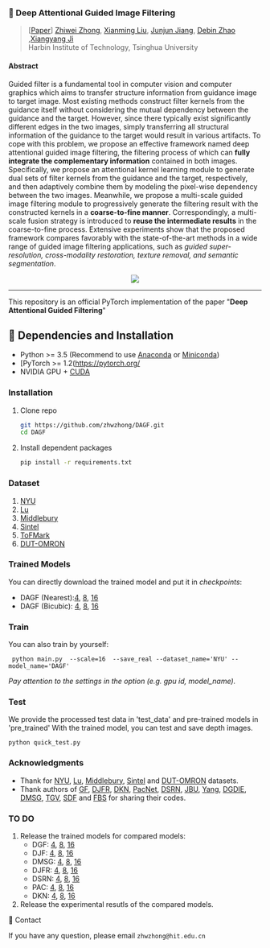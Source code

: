 ### :book: Deep Attentional Guided Image Filtering
> [[Paper](https://)] 
> [Zhiwei Zhong](https://github.com/zhwzhong), [Xianming Liu](http://homepage.hit.edu.cn/xmliu?lang=en), [Junjun Jiang](https://scholar.google.com/citations?user=WNH2_rgAAAAJ&hl=en), [Debin Zhao](https://scholar.google.com/citations?user=QXyj0hkAAAAJ&hl=en) ,[Xiangyang Ji](https://ieeexplore.ieee.org/author/37271425200)<br>Harbin Institute of Technology, Tsinghua University

#### Abstract

Guided filter is a fundamental tool in computer vision and computer graphics which aims to transfer structure information from guidance image to target image. Most existing methods construct filter kernels from the guidance itself without considering the mutual dependency between the guidance and the target. However, since there typically exist significantly different edges in the two images, simply transferring all structural information of the guidance to the target would result in various artifacts. To cope with this problem, we propose an effective framework named deep attentional guided image filtering, the filtering process of which can **fully integrate the complementary information** contained in both images. Specifically, we propose an attentional kernel learning module to generate dual sets of filter kernels from the guidance and the target, respectively, and then adaptively combine them by modeling the pixel-wise dependency between the two images. Meanwhile, we propose a multi-scale guided image filtering module to progressively generate the filtering result with the constructed kernels in a **coarse-to-fine manner**. Correspondingly, a multi-scale fusion strategy is introduced to **reuse the intermediate results** in the coarse-to-fine process. Extensive experiments show that the proposed framework compares favorably with the state-of-the-art methods in a wide range of guided image filtering applications, such as *guided super-resolution, cross-modality restoration, texture removal, and semantic segmentation*.

<p align="center">
  <img src="https://github.com/zhwzhong/DAGF/blob/main/fm1.png">
</p>


---

This repository is an official PyTorch implementation of the paper "**Deep Attentional Guided Filtering**"

## :wrench: Dependencies and Installation

- Python >= 3.5 (Recommend to use [Anaconda](https://www.anaconda.com/download/#linux) or [Miniconda](https://docs.conda.io/en/latest/miniconda.html))
- [PyTorch >= 1.2(https://pytorch.org/
- NVIDIA GPU + [CUDA](https://developer.nvidia.com/cuda-downloads)

### Installation

1. Clone repo

    ```bash
    git https://github.com/zhwzhong/DAGF.git
    cd DAGF
    ```

1. Install dependent packages

    ```bash
    pip install -r requirements.txt
    ```

### Dataset

1. [NYU](https://cs.nyu.edu/~silberman/datasets/nyu_depth_v2.html)
2. [Lu](http://web.cecs.pdx.edu/~fliu/project/depth-enhance/)
3. [Middlebury](http://web.cecs.pdx.edu/~fliu/project/depth-enhance/)
4. [Sintel](http://sintel.is.tue.mpg.de/)
5. [ToFMark](http://sintel.is.tue.mpg.de/)
6. [DUT-OMRON](http://saliencydetection.net/dut-omron/)

### Trained Models

You can directly download the trained model and put it in *checkpoints*:

- DAGF (Nearest):[4](https://drive.google.com/file/d/1lFmYV_c2DDhgk3HHT5jK8JcMn0h4lLYC/view?usp=sharing), [8](https://drive.google.com/file/d/1NHAzCB5tCScC2__8IqnvByr3UUkAxERT/view?usp=sharing), [16](https://drive.google.com/file/d/1pcGtFmFUmMWNkKRdBWoKJFZ9f5vswbTX/view?usp=sharing)
- DAGF (Bicubic): [4](https://drive.google.com/file/d/1lFmYV_c2DDhgk3HHT5jK8JcMn0h4lLYC/view?usp=sharing), [8](https://drive.google.com/file/d/1NHAzCB5tCScC2__8IqnvByr3UUkAxERT/view?usp=sharing), [16](https://drive.google.com/file/d/1pcGtFmFUmMWNkKRdBWoKJFZ9f5vswbTX/view?usp=sharing)

### Train

You can also train by yourself:

```
 python main.py  --scale=16  --save_real --dataset_name='NYU' --model_name='DAGF'
```

*Pay attention to the settings in the option (e.g. gpu id, model_name).*

### Test
We provide the processed test data in 'test_data' and pre-trained models in 'pre_trained'
With the trained model,  you can test and save depth images.

```
python quick_test.py
```

### Acknowledgments

- Thank for [NYU](https://cs.nyu.edu/~silberman/datasets/nyu_depth_v2.html), [Lu](http://web.cecs.pdx.edu/~fliu/project/depth-enhance/), [Middlebury](http://web.cecs.pdx.edu/~fliu/project/depth-enhance/), [Sintel](http://sintel.is.tue.mpg.de/) and [DUT-OMRON](http://saliencydetection.net/dut-omron/) datasets.
- Thank authors of [GF](https://github.com/wuhuikai/DeepGuidedFilter), [DJFR](https://sites.google.com/site/yijunlimaverick/deepjointfilter), [DKN](https://github.com/cvlab-yonsei/dkn), [PacNet](https://github.com/NVlabs/pacnet), [DSRN](http://sintel.is.tue.mpg.de/), [JBU](http://sintel.is.tue.mpg.de/), [Yang](http://sintel.is.tue.mpg.de/), [DGDIE](http://sintel.is.tue.mpg.de/), [DMSG](http://sintel.is.tue.mpg.de/), [TGV](http://sintel.is.tue.mpg.de/), [SDF](http://sintel.is.tue.mpg.de/)  and [FBS](http://sintel.is.tue.mpg.de/)  for sharing their codes.

### TO DO

1. Release the trained models for compared models:
   - DGF: [4](https:), [8](https:), [16](https:)
   - DJF: [4](https:), [8](https:), [16](https:)
   - DMSG: [4](https:), [8](https:), [16](https:)
   - DJFR: [4](https:), [8](https:), [16](https:)
   - DSRN: [4](https:), [8](https:), [16](https:)
   - PAC: [4](https:), [8](https:), [16](https:)
   - DKN: [4](https:), [8](https:), [16](https:)
2. Release the experimental resutls of the compared models.

:e-mail: Contact

If you have any question, please email `zhwzhong@hit.edu.cn` 
